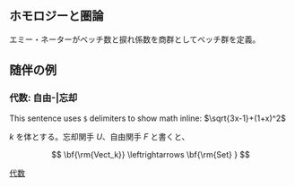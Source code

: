 <script type="text/javascript" async src="https://cdnjs.cloudflare.com/ajax/libs/mathjax/2.7.7/MathJax.js?config=TeX-MML-AM_CHTML">
</script>
<script type="text/x-mathjax-config">
 MathJax.Hub.Config({
 tex2jax: {
 inlineMath: [['$', '$'] ],
 displayMath: [ ['$$','$$'], ["\\[","\\]"] ]
 }
 });
</script>


## ホモロジーと圏論
エミー・ネーターがベッチ数と捩れ係数を商群としてベッチ群を定義。

## 随伴の例

### 代数: 自由-|忘却

This sentence uses `$` delimiters to show math inline:  $\sqrt{3x-1}+(1+x)^2$


$k$ を体とする。忘却関手 $U$、自由関手 $F$ と書くと、

$$ 
\bf{\rm{Vect_k}} \leftrightarrows \bf{\rm{Set} }
$$

[代数](https://seikato.github.io/categorytheory/algebra.md)
